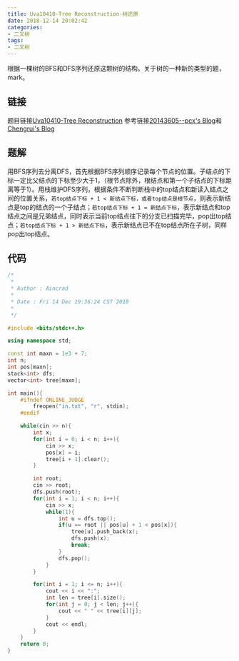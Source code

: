 ```yaml
---
title: Uva10410-Tree Reconstruction-树还原
date: 2018-12-14 20:02:42
categories:
- 二叉树
tags:
- 二叉树
---
```

根据一棵树的BFS和DFS序列还原这颗树的结构。关于树的一种新的类型的题，mark。

## 链接
题目链接[Uva10410-Tree Reconstruction](https://vjudge.net/problem/UVA-10410)
参考链接[20143605--pcx's Blog](https://www.cnblogs.com/20143605--pcx/p/4859424.html)和[Chengrui's Blog](https://wcr1996.com/2015/02/24/uva-10410-tree-reconstruction/)

## 题解
用BFS序列去分离DFS，首先根据BFS序列顺序记录每个节点的位置。子结点的下标一定比父结点的下标至少大于1，（根节点除外，根结点和第一个子结点的下标距离等于1）。用栈维护DFS序列，根据条件不断判断栈中的top结点和新读入结点之间的位置关系，``若top结点下标 + 1 < 新结点下标，或者top结点是根节点``，则表示新结点是top的结点的一个子结点；``若top结点下标 + 1 = 新结点下标``，表示新结点和top结点之间是兄弟结点，同时表示当前top结点往下的分支已扫描完毕，pop出top结点；``若top结点下标 + 1 > 新结点下标``，表示新结点已不在top结点所在子树，同样pop出top结点。

## 代码
```C++
/*
 *
 * Author : Aincrad
 *
 * Date : Fri 14 Dec 19:36:24 CST 2018
 *
 */

#include <bits/stdc++.h>

using namespace std;

const int maxn = 1e3 + 7;
int n;
int pos[maxn];
stack<int> dfs;
vector<int> tree[maxn];

int main(){
    #ifndef ONLINE_JUDGE
        freopen("in.txt", "r", stdin);
    #endif

    while(cin >> n){
        int x;
        for(int i = 0; i < n; i++){
            cin >> x;
            pos[x] = i;
            tree[i + 1].clear();
        }

        int root;
        cin >> root;
        dfs.push(root);
        for(int i = 1; i < n; i++){
            cin >> x;
            while(1){
                int u = dfs.top();
                if(u == root || pos[u] + 1 < pos[x]){
                    tree[u].push_back(x);
                    dfs.push(x);
                    break;
                }
                dfs.pop();
            }
        }

        for(int i = 1; i <= n; i++){
            cout << i << ":";
            int len = tree[i].size();
            for(int j = 0; j < len; j++){
                cout << " " << tree[i][j];
            }
            cout << endl;
        }
    }
    return 0;
}
```
